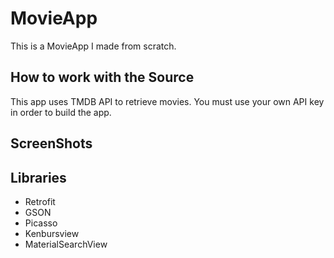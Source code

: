 # MovieApp

This is a MovieApp I made from scratch.

## How to work with the Source

This app uses TMDB API to retrieve movies. You must use your own API key in order to build the app. 

## ScreenShots

## Libraries
<ul>
  <li>Retrofit</li>
  <li>GSON</li>
  <li>Picasso</li>
  <li>Kenbursview</li>
  <li>MaterialSearchView</li>
</ul>
